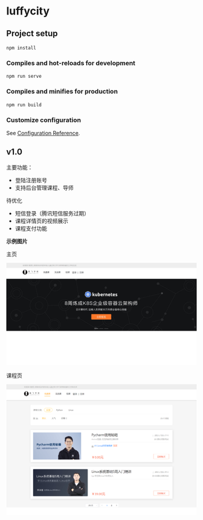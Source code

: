 # luffycity

## Project setup
```
npm install
```

### Compiles and hot-reloads for development
```
npm run serve
```

### Compiles and minifies for production
```
npm run build
```

### Customize configuration
See [Configuration Reference](https://cli.vuejs.org/config/).

## v1.0
主要功能：
* 登陆注册账号
* 支持后台管理课程、导师

待优化
* 短信登录（腾讯短信服务过期）
* 课程详情页的视频展示
* 课程支付功能

**示例图片**

主页

![image](https://github.com/YANGMOXI/luffycity/blob/master/luffycity_home.jpg)

课程页

![image](https://github.com/YANGMOXI/luffycity/blob/master/luffycity_course.png)

